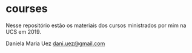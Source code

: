 # courses
Nesse repositório estão os materiais dos cursos ministrados por mim na UCS em 2019. 

Daniela Maria Uez
dani.uez@gmail.com
